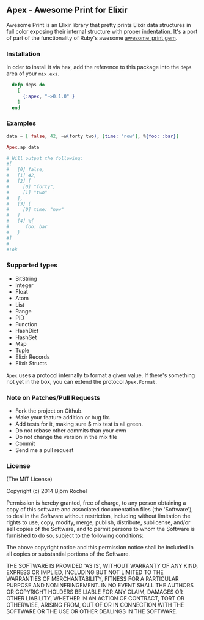 ## Apex - Awesome Print for Elixir ##
Awesome Print is an Elixir library that pretty prints Elixir data structures in full color
exposing their internal structure with proper indentation. It's a port of part of the functionality
of Ruby's awesome [awesome_print gem](https://github.com/michaeldv/awesome_print).

### Installation ###
In oder to install it via hex, add the reference to this package into the `deps` area of your `mix.exs`.

```elixir
  defp deps do
    [
      {:apex, "~>0.1.0" }
    ]
  end
```

### Examples ###

```elixir
data = [ false, 42, ~w(forty two), [time: "now"], %{foo: :bar}]

Apex.ap data

# Will output the following:
#[
#   [0] false,
#   [1] 42,
#   [2] [
#     [0] "forty",
#     [1] "two"
#   ],
#   [3] [
#     [0] time: "now"
#   ]
#   [4] %{
#      foo: bar
#   }
#]
#
#:ok
```

### Supported types

* BitString
* Integer
* Float
* Atom
* List
* Range
* PID
* Function
* HashDict
* HashSet
* Map
* Tuple
* Elixir Records
* Elixir Structs

`Apex` uses a protocol internally to format a given value. If there's something not yet in the box, you can extend the protocol `Apex.Format`.

### Note on Patches/Pull Requests ###
* Fork the project on Github.
* Make your feature addition or bug fix.
* Add tests for it, making sure $ mix test is all green.
* Do not rebase other commits than your own
* Do not change the version in the mix file
* Commit 
* Send me a pull request

### License ###
(The MIT License)

Copyright (c) 2014 Björn Rochel

Permission is hereby granted, free of charge, to any person obtaining
a copy of this software and associated documentation files (the
'Software'), to deal in the Software without restriction, including
without limitation the rights to use, copy, modify, merge, publish,
distribute, sublicense, and/or sell copies of the Software, and to
permit persons to whom the Software is furnished to do so, subject to
the following conditions:

The above copyright notice and this permission notice shall be
included in all copies or substantial portions of the Software.

THE SOFTWARE IS PROVIDED 'AS IS', WITHOUT WARRANTY OF ANY KIND,
EXPRESS OR IMPLIED, INCLUDING BUT NOT LIMITED TO THE WARRANTIES OF
MERCHANTABILITY, FITNESS FOR A PARTICULAR PURPOSE AND NONINFRINGEMENT.
IN NO EVENT SHALL THE AUTHORS OR COPYRIGHT HOLDERS BE LIABLE FOR ANY
CLAIM, DAMAGES OR OTHER LIABILITY, WHETHER IN AN ACTION OF CONTRACT,
TORT OR OTHERWISE, ARISING FROM, OUT OF OR IN CONNECTION WITH THE
SOFTWARE OR THE USE OR OTHER DEALINGS IN THE SOFTWARE.
